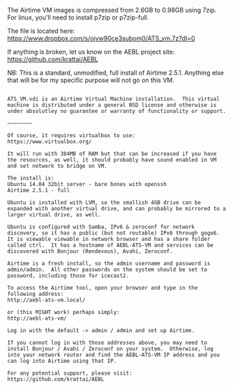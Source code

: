 The Airtime VM images is compressed from 2.6GB to 0.98GB using 7zip.  For linux, you'll need to install p7zip or p7zip-full.

The file is located here:
https://www.dropbox.com/s/ojvw90ce3subom0/ATS_vm.7z?dl=0

If anything is broken, let us know on the AEBL project site:
https://github.com/krattai/AEBL

NB:  This is a standard, unmodified, full install of Airtime 2.5.1.  Anything else that will be for my specific purpose will not go on this VM.

~~~~~~~~~~~

ATS_VM.vdi is an Airtime Virtual Machine installation.  This virtual machine is distributed under a general BSD license and otherwise is under absolutley no guarantee or warranty of functionality or support.

~~~~~~~~

Of course, it requires virtualbox to use:
https://www.virtualbox.org/

It will run with 384MB of RAM but that can be increased if you have the resources, as well, it should probably have sound enabled in VM and set network to bridge on VM.

The install is:
Ubuntu 14.04 32bit server - bare bones with openssh
Airtime 2.5.1 - full

Ubuntu is installed with LVM, so the smallish 4GB drive can be expanded with another virtual drive, and can probably be mirrored to a larger virtual drive, as well.

Ubuntu is configured with Samba, IPv6 & zeroconf for network discovery, so it has a public (but not routable) IPv6 through gogo6.  It is viewable viewable in network browser and has a share folder called ctrl.  It has a hostname of AEBL-ATS-VM and services can be discovered with Bonjour (Rendevous), Avahi, Zeroconf.

Airtime is a fresh install, so the admin username and password is admin/admin.  All other passwords on the system should be set to password, including those for icecast2.

To access the Airtime tool, open your browser and type in the following address:
http://aebl-ats-vm.local/

or (this MIGHT work) perhaps simply:
http://aebl-ats-vm/

Log in with the default -> admin / admin and set up Airtime.

If you cannot log in with those addresses above, you may need to install Bonjour / Avahi / Zeroconf on your system.  Otherwise, log into your network router and find the AEBL-ATS-VM IP address and you can log into Airtime using that IP.

For any potential support, please visit:
https://github.com/krattai/AEBL
